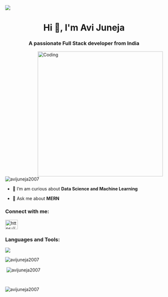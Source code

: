 <img src="https://camo.githubusercontent.com/48ec00ed4c84e771db4a1db90b56352923a8d644452a32b434d68e97006c9337/68747470733a2f2f63686b736b696c6c732e636f6d2f77702d636f6e74656e742f75706c6f6164732f323032302f30342f504e432d416e696d617465642d42616e6e6572732e676966">
<h1 align="center">Hi 👋, I'm Avi Juneja</h1>
<h3 align="center">A passionate Full Stack developer from India</h3>
<img align="right" alt="Coding" width="400" src="https://cdn.dribbble.com/users/1162077/screenshots/3848914/programmer.gif">
<p align="left"> <img src="https://komarev.com/ghpvc/?username=avijuneja2007&label=Profile%20views&color=0e75b6&style=flat" alt="avijuneja2007" /> </p>

- 🔭 I’m am curious about **Data Science and Machine Learning**

- 💬 Ask me about **MERN**

<h3 align="left">Connect with me:</h3>
<p align="left">
<a href="https://www.linkedin.com/in/avi-juneja-a6451a193/" target="blank"><img align="center" src="https://skillicons.dev/icons?i=linkedin" alt="https://www.linkedin.com/in/avi-juneja-a6451a193/" height="30" width="40" /></a>
</p>

<h3 align="left">Languages and Tools:</h3>
<p>
  <a href="https://skillicons.dev">
    <img src="https://skillicons.dev/icons?i=c,cpp,html,css,javascript,nodejs,express,react,git,github,bootstrap,figma,mongodb,vscode&perline=4" />
  </a>
</p>

<p><img align="left" src="https://github-readme-stats.vercel.app/api/top-langs?username=avijuneja2007&show_icons=true&locale=en&layout=compact" alt="avijuneja2007" /></p>
<br>
<p>&nbsp;<img align="center" src="https://github-readme-stats.vercel.app/api?username=avijuneja2007&show_icons=true&locale=en" alt="avijuneja2007" /></p>
<br>
<p><img align="center" src="https://github-readme-streak-stats.herokuapp.com/?user=avijuneja2007&" alt="avijuneja2007" /></p>
